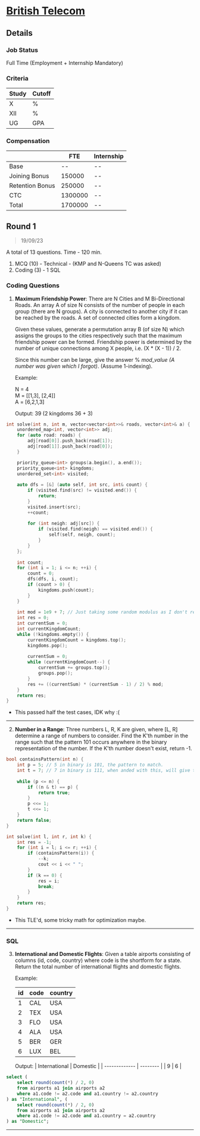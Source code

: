 # [British Telecom](https://www.bt.com/)

## Details

### Job Status

Full Time (Employment + Internship Mandatory)

### Criteria

| Study | Cutoff |
|-------|--------|
| X     | %      |
| XII   | %      |
| UG    | GPA    |

[comment]: # (Any other details go under this. This is a comment)

### Compensation

|                 | FTE     | Internship |
| --------------- | ------- | ---------- |
| Base            | --      | --         |
| Joining Bonus   | 150000  | --         |
| Retention Bonus | 250000  | --         |
| CTC             | 1300000 | --         |
| Total           | 1700000 | --         |

[comment]: # (Details about the rounds go under this comment.)

## Round 1

> 19/09/23

[comment]: # (Summary of the sections and experience below this comment.)

A total of 13 questions. Time - 120 min.
1. MCQ (10) - Technical - (KMP and N-Queens TC was asked)
2. Coding (3) - 1 SQL

### Coding Questions

1. **Maximum Friendship Power**: There are N Cities and M Bi-Directional Roads. An array A of size N consists of the number of people in each group (there are N groups). A city is connected to another city if it can be reached by the roads. A set of connected cities form a kingdom.

    Given these values, generate a permutation array B (of size N) which assigns the groups to the cities respectively such that the maximum friendship power can be formed. Friendship power is determined by the number of unique connections among X people, i.e. (X * (X - 1)) / 2.
    
    Since this number can be large, give the answer % *mod_value (A number was given which I forgot)*. (Assume 1-indexing).
    
    Example:
    
    N = 4\
    M = [[1,3], [2,4]]\
    A = [6,2,1,3]
    
    Output: 39 (2 kingdoms 36 + 3)

[comment]: # (Add any resources or links or code to this question under this comment.)

```cpp
int solve(int n, int m, vector<vector<int>>& roads, vector<int>& a) {
    unordered_map<int, vector<int>> adj;
    for (auto road: roads) {
        adj[road[0]].push_back(road[1]);
        adj[road[1]].push_back(road[0]);
    }

    priority_queue<int> groups(a.begin(), a.end());
    priority_queue<int> kingdoms;
    unordered_set<int> visited;
    
    auto dfs = [&] (auto self, int src, int& count) {
        if (visited.find(src) != visited.end()) {
            return;
        }
        visited.insert(src);
        ++count;
        
        for (int neigh: adj[src]) {
            if (visited.find(neigh) == visited.end()) {
                self(self, neigh, count);
            }
        }
    };
    
    int count;
    for (int i = 1; i <= n; ++i) {
        count = 0;
        dfs(dfs, i, count);
        if (count > 0) {
            kingdoms.push(count);
        }
    }
    
    int mod = 1e9 + 7; // Just taking some random modulus as I don't remember what they gave.
    int res = 0;
    int currentSum = 0;
    int currentKingdomCount;
    while (!kingdoms.empty()) {
        currentKingdomCount = kingdoms.top();
        kingdoms.pop();
        
        currentSum = 0;
        while (currentKingdomCount--) {
            currentSum += groups.top();
            groups.pop();
        }
        res += ((currentSum) * (currentSum - 1) / 2) % mod;
    }
    return res;
}
```
- This passed half the test cases, IDK why :(

---

2. **Number in a Range**: Three numbers L, R, K are given, where [L, R] determine a range of numbers to consider. Find the K'th number in the range such that the pattern 101 occurs anywhere in the binary representation of the number. If the K'th number doesn't exist, return -1.

[comment]: # (Add any resources or links or code to this question under this comment.)

```cpp
bool containsPattern(int n) {
    int p = 5; // 5 in binary is 101, the pattern to match.
    int t = 7; // 7 in binary is 111, when anded with this, will give the group of 3 bits to check.
    
    while (p <= n) {
        if ((n & t) == p) {
            return true;
        }
        p <<= 1;
        t <<= 1;
    }
    return false;
}

int solve(int l, int r, int k) {
    int res = -1;
    for (int i = l; i <= r; ++i) {
        if (containsPattern(i)) {
            --k;
            cout << i << " ";
        }
        if (k == 0) {
            res = i;
            break;
        }
    }
    return res;
}
```

- This TLE'd, some tricky math for optimization maybe.

---

### SQL

3. **International and Domestic Flights**: Given a table airports consisting of columns (id, code, country) where code is the shortform for a state. Return the total number of international flights and domestic flights.

    Example: 
    
    | id | code | country |
    | -- | ---- | ------- |
    | 1  | CAL  | USA     |
    | 2  | TEX  | USA     |
    | 3  | FLO  | USA     |
    | 4  | ALA  | USA     |
    | 5  | BER  | GER     |
    | 6  | LUX  | BEL     |
    
    Output: 
    | International | Domestic |
    | ------------- | -------- |
    | 9             | 6        |

[comment]: # (Add any resources or links or code to this question under this comment.)

```sql
select (
    select round(count(*) / 2, 0)
    from airports a1 join airports a2
    where a1.code != a2.code and a1.country != a2.country
) as "International", (
    select round(count(*) / 2, 0)
    from airports a1 join airports a2
    where a1.code != a2.code and a1.country = a2.country
) as "Domestic";
```

---
